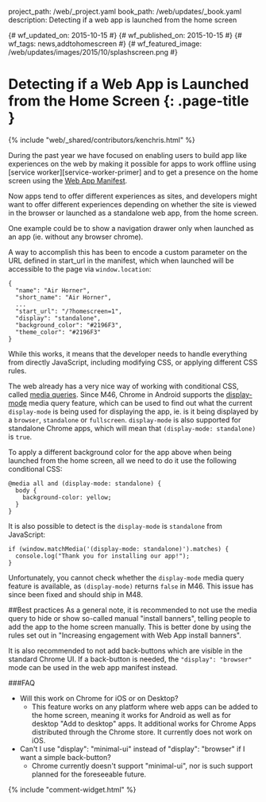 project_path: /web/_project.yaml
book_path: /web/updates/_book.yaml
description: Detecting if a web app is launched from the home screen

{# wf_updated_on: 2015-10-15 #}
{# wf_published_on: 2015-10-15 #}
{# wf_tags: news,addtohomescreen #}
{# wf_featured_image: /web/updates/images/2015/10/splashscreen.png #}

# Detecting if a Web App is Launched from the Home Screen {: .page-title }

{% include "web/_shared/contributors/kenchris.html" %}



During the past year we have focused on enabling users to build app like 
experiences on the web by making it possible for apps to work offline using 
[service worker][service-worker-primer] and to get a 
presence on the home screen using the 
[Web App Manifest](/web/fundamentals/engage-and-retain/simplified-app-installs).

Now apps tend to offer different experiences as sites, and developers might want to
offer different experiences depending on whether the site is viewed in the browser
or launched as a standalone web app, from the home screen.

One example could be to show a navigation drawer only when launched as an app
(ie. without any browser chrome).

A way to accomplish this has been to encode a custom parameter  on the URL defined
in start_url in the manifest, which when launched will be accessible to the page
via `window.location`:


    {
      "name": "Air Horner",
      "short_name": "Air Horner",
      ...
      "start_url": "/?homescreen=1",
      "display": "standalone",
      "background_color": "#2196F3",
      "theme_color": "#2196F3"
    }
    

While this works, it means that the developer needs to handle everything from
directly JavaScript, including modifying CSS, or applying different CSS rules.

The web already has a very nice way of working with conditional CSS, called
[media queries](https://developer.mozilla.org/en-US/docs/Web/CSS/Media_Queries/Using_media_queries).
Since M46, Chrome in Android supports the [display-mode](https://w3c.github.io/manifest/#the-display-mode-media-feature) media
query feature, which can be used to find out what the current `display-mode`
is being used for displaying the app, ie. is it being displayed by a `browser`,
`standalone` or `fullscreen`. `display-mode` is also supported for standalone Chrome
apps, which will mean that `(display-mode: standalone)` is `true`.

To apply a different background color for the app above when being launched
from the home screen, all we need to do it use the following conditional CSS:


    @media all and (display-mode: standalone) {
      body {
        background-color: yellow; 
      }
    }
    

It is also possible to detect is the `display-mode` is `standalone` from JavaScript:


    if (window.matchMedia('(display-mode: standalone)').matches) {
      console.log("Thank you for installing our app!");
    }
    

Unfortunately, you cannot check whether the `display-mode` media query feature
is available, as `(display-mode)` returns `false` in M46. This issue has since been
fixed and should ship in M48.


##Best practices
As a general note, it is recommended to not use the media query to hide or show
so-called manual "install banners", telling people to add the app to the home
screen manually. This is better done by using the rules set out in "Increasing
engagement with Web App install banners".

It is also recommended to not add back-buttons which are visible in the standard
Chrome UI. If a back-button is needed, the `"display": "browser"` mode can be used
in the web app manifest instead.

###FAQ
* Will this work on Chrome for iOS or on Desktop?
  * This feature works on any platform where web apps can be added to the home screen,
    meaning it works for Android as well as for desktop "Add to desktop" apps. It
    additional works for Chrome Apps distributed through the Chrome store. It currently
    does not work on iOS.
* Can't I use "display": "minimal-ui" instead of "display": "browser" if I want a
  simple back-button?
  * Chrome currently doesn't support "minimal-ui", nor is such support planned for
    the foreseeable future.


{% include "comment-widget.html" %}
